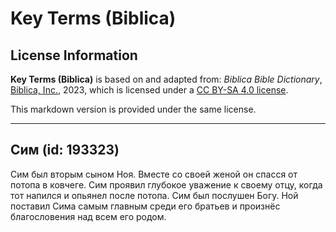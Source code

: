 # Key Terms (Biblica)

## License Information

**Key Terms (Biblica)** is based on and adapted from: _Biblica Bible Dictionary_, [Biblica, Inc.](https://www.biblica.com/), 2023, which is licensed under a [CC BY-SA 4.0 license](https://creativecommons.org/licenses/by-sa/4.0/legalcode.en).

This markdown version is provided under the same license.



--------------------------------

## Сим (id: 193323)

Сим был вторым сыном Ноя. Вместе со своей женой он спасся от потопа в ковчеге. Сим проявил глубокое уважение к своему отцу, когда тот напился и опьянел после потопа. Сим был послушен Богу. Ной поставил Сима самым главным среди его братьев и произнёс благословения над всем его родом.


